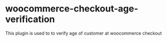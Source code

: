 # woocommerce-checkout-age-verification
This plugin is used to to verify age of customer at woocommerce checkout

